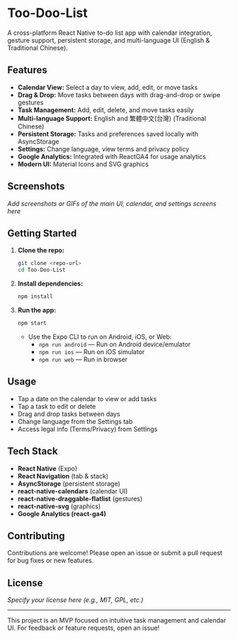 # Too-Doo-List

A cross-platform React Native to-do list app with calendar integration, gesture support, persistent storage, and multi-language UI (English & Traditional Chinese).

## Features
- **Calendar View:** Select a day to view, add, edit, or move tasks
- **Drag & Drop:** Move tasks between days with drag-and-drop or swipe gestures
- **Task Management:** Add, edit, delete, and move tasks easily
- **Multi-language Support:** English and 繁體中文(台灣) (Traditional Chinese)
- **Persistent Storage:** Tasks and preferences saved locally with AsyncStorage
- **Settings:** Change language, view terms and privacy policy
- **Google Analytics:** Integrated with ReactGA4 for usage analytics
- **Modern UI:** Material Icons and SVG graphics

## Screenshots
_Add screenshots or GIFs of the main UI, calendar, and settings screens here_

## Getting Started
1. **Clone the repo:**
   ```bash
   git clone <repo-url>
   cd Too-Doo-List
   ```
2. **Install dependencies:**
   ```bash
   npm install
   ```
3. **Run the app:**
   ```bash
   npm start
   ```
   - Use the Expo CLI to run on Android, iOS, or Web:
     - `npm run android` — Run on Android device/emulator
     - `npm run ios` — Run on iOS simulator
     - `npm run web` — Run in browser

## Usage
- Tap a date on the calendar to view or add tasks
- Tap a task to edit or delete
- Drag and drop tasks between days
- Change language from the Settings tab
- Access legal info (Terms/Privacy) from Settings

## Tech Stack
- **React Native** (Expo)
- **React Navigation** (tab & stack)
- **AsyncStorage** (persistent storage)
- **react-native-calendars** (calendar UI)
- **react-native-draggable-flatlist** (gestures)
- **react-native-svg** (graphics)
- **Google Analytics (react-ga4)**

## Contributing
Contributions are welcome! Please open an issue or submit a pull request for bug fixes or new features.

## License
_Specify your license here (e.g., MIT, GPL, etc.)_

---

This project is an MVP focused on intuitive task management and calendar UI. For feedback or feature requests, open an issue!
